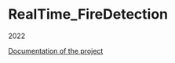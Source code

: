 # RealTime_FireDetection 
2022 

[Documentation of the project](https://github.com/mickrew/RealTime_FireDetection/files/9641095/r8_seai_2022_compressed.pdf)
